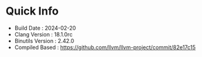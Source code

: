 # Quick Info
* Build Date : 2024-02-20
* Clang Version : 18.1.0rc
* Binutils Version : 2.42.0
* Compiled Based : https://github.com/llvm/llvm-project/commit/82e17c15
